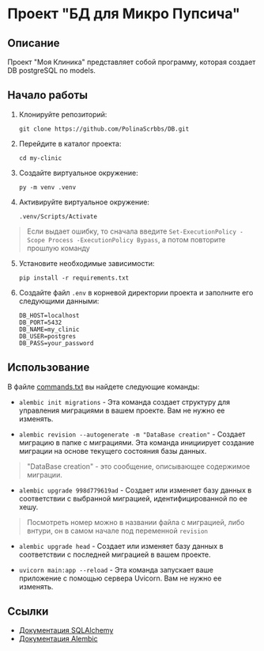 # Проект "БД для Микро Пупсича"

## Описание

Проект "Моя Клиника" представляет собой программу, которая создает DB postgreSQL по models.

## Начало работы

1. Клонируйте репозиторий:

    ```
    git clone https://github.com/PolinaScrbbs/DB.git
    ```

2. Перейдите в каталог проекта:

    ```
    cd my-clinic
    ```

3. Создайте виртуальное окружение:

    ```
    py -m venv .venv
    ```

4. Активируйте виртуальное окружение:

    ```
    .venv/Scripts/Activate
    ```
> Если выдает ошибку, то сначала введите `Set-ExecutionPolicy -Scope Process -ExecutionPolicy Bypass`, а потом повторите прошлую команду
5. Установите необходимые зависимости:

    ```
    pip install -r requirements.txt
    ```

6. Создайте файл `.env` в корневой директории проекта и заполните его следующими данными:

    ```
    DB_HOST=localhost
    DB_PORT=5432
    DB_NAME=my_clinic
    DB_USER=postgres
    DB_PASS=your_password
    ```

## Использование

В файле [commands.txt](https://github.com/PolinaScrbbs/DB/blob/master/commands.txt) вы найдете следующие команды:

- `alembic init migrations` - Эта команда создает структуру для управления миграциями в вашем проекте. Вам не нужно ее изменять.

- `alembic revision --autogenerate -m "DataBase creation"` - Создает миграцию в папке с миграциями. Эта команда инициирует создание миграции на основе текущего состояния базы данных.
> "DataBase creation" - это сообщение, описывающее содержимое миграции.

- `alembic upgrade 998d779619ad` - Создает или изменяет базу данных в соответствии с выбранной миграцией, идентифицированной по ее хешу.
>Посмотреть номер можно в названии файла с миграцией, либо внтури, он в самом начале под переменной `revision`

- `alembic upgrade head` - Создает или изменяет базу данных в соответствии с последней миграцией в вашем проекте.

- `uvicorn main:app --reload` - Эта команда запускает ваше приложение с помощью сервера Uvicorn. Вам не нужно ее изменять.

## Ссылки

- [Документация SQLAlchemy](https://docs.sqlalchemy.org/)
- [Документация Alembic](https://alembic.sqlalchemy.org/)
